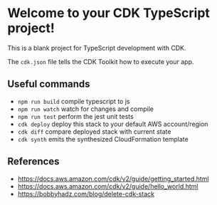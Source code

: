 # Welcome to your CDK TypeScript project!

This is a blank project for TypeScript development with CDK.

The `cdk.json` file tells the CDK Toolkit how to execute your app.

## Useful commands

 * `npm run build`   compile typescript to js
 * `npm run watch`   watch for changes and compile
 * `npm run test`    perform the jest unit tests
 * `cdk deploy`      deploy this stack to your default AWS account/region
 * `cdk diff`        compare deployed stack with current state
 * `cdk synth`       emits the synthesized CloudFormation template

## References
- https://docs.aws.amazon.com/cdk/v2/guide/getting_started.html
- https://docs.aws.amazon.com/cdk/v2/guide/hello_world.html
- https://bobbyhadz.com/blog/delete-cdk-stack
